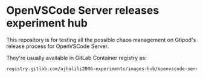 # OpenVSCode Server releases experiment hub

This repository is for testing all the possible chaos management on Gtipod's release process for OpenVSCode Server.

They're usually available in GitLab Container registry as:

```txt
registry.gitlab.com/ajhalili2006-experiments/images-hub/openvscode-server-dev:nightly
```

